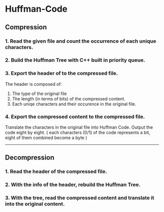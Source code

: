 # Huffman-Code

## Compression
### 1. Read the given file and count the occurrence of each unique characters.

### 2. Build the Huffman Tree with C++ built in priority queue.

### 3. Export the header of to the compressed file.
The header is composed of:
1. The type of the original file
2. The length (in terms of bits) of the compressed content.
3. Each uniqe characters and their occurence in the original file.

### 4. Export the compressed content to the compressed file.
Translate the characters in the original file into Huffman Code.
Output the code eight by eight. ( each characters (0/1) of the code represents a bit, eight of them combined become a byte )

---

## Decompression
### 1. Read the header of the compressed file.

### 2. With the info of the header, rebuild the Huffman Tree.

### 3. With the tree, read the compressed content and translate it into the original content.
